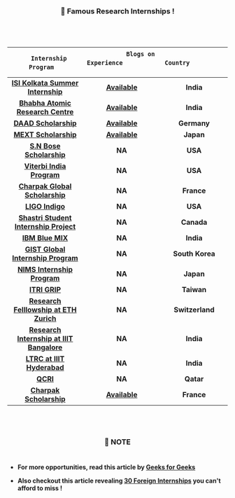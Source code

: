#

### <p align="center"> 📜 Famous Research Internships !</p> 

#

</br>

| &nbsp; &nbsp; **`Internship Program`** &nbsp; &nbsp; | &nbsp; &nbsp; &nbsp; &nbsp; &nbsp; &nbsp; &nbsp; &nbsp; &nbsp; &nbsp; **`Blogs on Experience`** &nbsp; &nbsp; &nbsp; &nbsp; &nbsp; &nbsp; &nbsp; &nbsp; &nbsp; &nbsp; | &nbsp; &nbsp; &nbsp; &nbsp; &nbsp; &nbsp; &nbsp; &nbsp; &nbsp; &nbsp; **`Country`** &nbsp; &nbsp; &nbsp; &nbsp; &nbsp; &nbsp; &nbsp; &nbsp; &nbsp; &nbsp; |
|:-------------------------------------------------:|:-----------------------------------------------------:|:-----------------------------------------:|
| **[ISI Kolkata Summer Internship](https://www.isical.ac.in/~rcbose/internship/index.html)** | **[Available](https://mondaymorning.nitrkl.ac.in/article/2020/03/16/2676-intern-diaries--indian-statistical-institute-kolkata/)** | **India** |
|**[Bhabha Atomic Research Centre](http://www.barc.gov.in/student/)**| **[Available](https://blog.internshala.com/2019/06/how-i-got-an-internship-at-bhabha-atomic-research-centre/)** | **India** |
| **[DAAD Scholarship](https://www2.daad.de/deutschland/stipendium/datenbank/en/21148-scholarship-database/?detail=50015295)**| **[Available](https://collegedunia.com/scholarship/14-daad-scholarships)** | **Germany** |
| **[MEXT Scholarship](https://www.in.emb-japan.go.jp/Education/japanese_government_scholarships.html)** | **[Available](https://medium.com/@jaynepal/mext-scholarship-my-experience-and-suggestions-ffa6cb671902)** | **Japan** |
| **[S.N Bose Scholarship](https://www.iusstf.org/program/for-indian-students)**| **NA** | **USA** |
| **[Viterbi India Program](https://www.iusstf.org/program/iusstf-viterbi-program)** | **NA** | **USA** |
| **[Charpak Global Scholarship](https://www.inde.campusfrance.org/charpak-lab-scholarship)** | **NA** | **France** |
| **[LIGO Indigo](http://jobs.gw-indigo.org/tiki-index.php?page=LIGO-IndIGO+Summer+Students+Program)**| **NA**| **USA** |
| **[Shastri Student Internship Project](https://www.shastriinstitute.org/Shastri_Student_Internship_Project)**| **NA**| **Canada** |
| **[IBM Blue MIX](https://researcher.watson.ibm.com/researcher/view_group_subpage.php?id=8101)**| **NA**| **India** |
| **[GIST Global Internship Program](https://www.gist.ac.kr/en/html/sub07/0702.html)** | **NA** | **South Korea** |
| **[NIMS Internship Program](https://www.nims.go.jp/eng/hr-development/internship.html)** | **NA** | **Japan** |
| **[ITRI GRIP](https://www.itri.org.tw/english/ListStyle.aspx?DisplayStyle=05&SiteID=1&MmmID=617731531432246346)** | **NA** | **Taiwan** |
| **[Research Felllowship at ETH Zurich](https://inf.ethz.ch/studies/summer-research-fellowship.html)** | **NA** | **Switzerland** |
| **[Research Internship at IIIT Bangalore](https://www.iiitb.ac.in/summer-internship)** | **NA** | **India** |
| **[LTRC at IIIT Hyderabad](https://ltrc.iiit.ac.in/)** | **NA** | **India** |
| **[QCRI](https://www.hbku.edu.qa/en/qcri)** | **NA**| **Qatar** |
| **[Charpak Scholarship](https://www.inde.campusfrance.org/charpak-scholarships)** | **[Available](https://internfeel.com/charpak_riteshgupta/)** | **France** |

</br>

#
 
### <p align="center"> 💢 NOTE </p>

#

* **For more opportunities, read this article by [Geeks for Geeks](https://www.geeksforgeeks.org/summer-research-internships/)** 


* **Also checkout this article revealing [30 Foreign Internships](http://anumbmind.xyz/career/internship-guide/30-foreign-research-internship-for-indian-engineering-students/) you can't afford to miss !**


